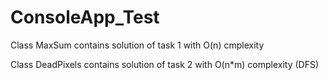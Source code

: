 # ConsoleApp_Test
Class MaxSum contains solution of task 1 with O(n) cmplexity

Class DeadPixels contains solution of task 2 with O(n*m) complexity (DFS)
